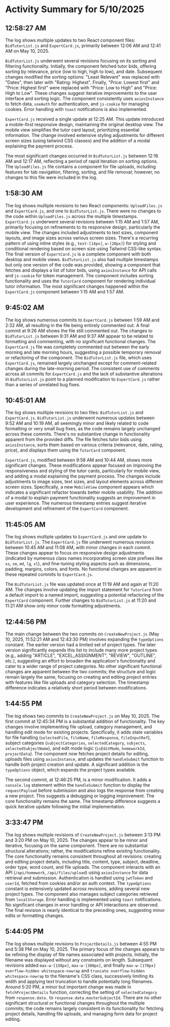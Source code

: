 # Activity Summary for 5/10/2025

## 12:58:27 AM
The log shows multiple updates to two React component files: `BidTutorList.js` and `ExpertCard.js`, primarily between 12:06 AM and 12:41 AM on May 10, 2025.

`BidTutorList.js` underwent several revisions focusing on its sorting and filtering functionality.  Initially, the component fetched tutor bids, offering sorting by relevance, price (low to high, high to low), and date. Subsequent changes modified the sorting options:  "Least Relevant" was replaced with "Dates", then later with "Rating: Highest". Finally, "Price: Lowest first" and "Price: Highest first" were replaced with "Price: Low to High" and "Price: High to Low".  These changes suggest iterative improvements to the user interface and sorting logic.  The component consistently uses `axiosInstance` to fetch data, `useAuth` for authentication, and `js-cookie` for managing cookies.  Error handling with `toast` notifications is also implemented.

`ExpertCard.js` received a single update at 12:25 AM. This update introduced a mobile-first responsive design, maintaining the original desktop view.  The mobile view simplifies the tutor card layout, prioritizing essential information.  The change involved extensive styling adjustments for different screen sizes (using tailwind CSS classes) and  the addition of a modal explaining the payment process.


The most significant changes occurred in `BidTutorList.js` between 12:16 AM and 12:17 AM, reflecting a period of rapid iteration on sorting options.  The `UploadFiles.js` file contains a component for file uploads, including features for tab navigation, filtering, sorting, and file removal; however, no changes to this file were included in the log.


## 1:58:30 AM
The log shows multiple revisions to two React components: `UploadFiles.js` and `ExpertCard.js`,  and one to `BidTutorList.js`.  There were no changes to the code within `UploadFiles.js` across the multiple timestamps.  `ExpertCard.js` underwent several revisions between 1:15 AM and 1:57 AM, primarily focusing on refinements to its responsive design, particularly the mobile view.  The changes included adjustments to text sizes, component layouts, and image sizes across various screen sizes.  There's a recurring pattern of using inline styles (e.g., `text-[14px]`, `w-[20px]`) for styling and conditional rendering based on screen size using Tailwind CSS-like syntax.  The final version of `ExpertCard.js` is a complete component with both desktop and mobile views.  `BidTutorList.js` also had multiple timestamps but only one version of the code was provided, showing a component that fetches and displays a list of tutor bids, using `axiosInstance` for API calls and `js-cookie` for token management.  The component includes sorting functionality and uses the `TutorCard` component for rendering individual tutor information.  The most significant changes happened within the `ExpertCard.js` component between 1:15 AM and 1:57 AM.


## 9:45:02 AM
The log shows numerous commits to `ExpertCard.js` between 1:59 AM and 2:32 AM, all resulting in the file being entirely commented out.  A final commit at 9:26 AM shows the file still commented out.  The changes to `BidTutorList.js` between 9:31 AM and 9:37 AM  appear to be related to formatting and commenting, with no significant functional changes.  The `ExpertCard.js` file was completely commented out between the early morning and late morning hours, suggesting a possible temporary removal or refactoring of the component. The `BidTutorList.js` file, which uses `ExpertCard.js`, remained largely unchanged except for comment-related changes during the late-morning period.  The consistent use of comments across all commits for `ExpertCard.js`  and the lack of substantive alterations in `BidTutorList.js` point to a planned modification to `ExpertCard.js` rather than a series of unrelated bug fixes.


## 10:45:01 AM
The log shows multiple revisions to two files: `BidTutorList.js` and `ExpertCard.js`.  `BidTutorList.js` underwent numerous updates between 9:52 AM and 10:19 AM, all seemingly minor and likely related to code formatting or very small bug fixes, as the code remains largely unchanged across these commits. There's no substantive change in functionality apparent from the provided diffs.  The file fetches tutor bids using `axiosInstance`, sorts them based on various criteria (relevance, date, rating, price), and displays them using the `TutorCard` component.

`ExpertCard.js`,  modified between 9:58 AM and 10:44 AM, shows more significant changes.  These modifications appear focused on improving the responsiveness and styling of the tutor cards, particularly for mobile view, and adding a modal explaining the payment process.  The changes include adjustments to image sizes, text sizes, and layout elements across different screen sizes.  Specifically, a new `MobileView` component appears which indicates a significant refactor towards better mobile usability. The addition of a modal to explain payment functionality suggests an improvement in user experience.  The numerous timestamp entries suggest iterative development and refinement of the `ExpertCard` component.


## 11:45:05 AM
The log shows multiple updates to `ExpertCard.js` and one update to `BidTutorList.js`.  The `ExpertCard.js` file underwent numerous revisions between 10:45 AM and 11:08 AM, with minor changes in each commit.  These changes appear to focus on responsive design adjustments (indicated by numerous class names incorporating screen size prefixes like `xs`, `sm`, `md`, `lg`, `xl`), and fine-tuning styling aspects such as dimensions, padding, margins, colors, and fonts. No functional changes are apparent in these repeated commits to `ExpertCard.js`.


The `BidTutorList.js` file was updated once at 11:19 AM and again at 11:20 AM. The changes involve updating the import statement for `TutorCard` from a default import to a named import,  suggesting a potential refactoring of the `ExpertCard` component. Further changes to `BidTutorList.js` at 11:20 and 11:21 AM show only minor code formatting adjustments.


## 12:44:56 PM
The main change between the two commits on `CreateNewProject.js` (May 10, 2025, 11:52:21 AM and 12:43:30 PM) involves expanding the `typeOptions` constant.  The earlier version had a limited set of project types. The later version significantly expands this list to include many more project types (e.g., adding "ARTICLE", "EXCEL_ASSIGNMENT", "REVIEW", "OUTLINE", etc.), suggesting an effort to broaden the application's functionality and cater to a wider range of project categories.  No other significant functional changes are apparent between the two commits; the structure and logic remain largely the same, focusing on creating and editing project entries with features like file uploads and category selection. The timestamp difference indicates a relatively short period between modifications.


## 1:44:55 PM
The log shows two commits to `CreateNewProject.js` on May 10, 2025.  The first commit at 12:45:34 PM is a substantial addition of functionality.  The key changes involve implementing file upload, category management, and handling edit mode for existing projects.  Specifically, it adds state variables for file handling (`selectedFile`, `fileName`, `fileResponse`, `fileInputRef`), subject categories (`subjectCategories`, `selectedCategory`, `subjects`, `selectedSubjectName`), and edit mode logic (`isEditMode`, `homeworkId`, `projectData`).  The component now fetches project details for editing, uploads files using `axiosInstance`, and updates the `handleSubmit` function to handle both project creation and update.  A significant addition is the `typeOptions` object, which expands the project types available.

The second commit, at 12:46:25 PM, is a minor modification. It adds a `console.log` statement within the `handleSubmit` function to display the `requestPayload` before submission and also logs the response from creating a new project. This suggests a debugging or logging improvement.  The core functionality remains the same.  The timestamp difference suggests a quick iterative update following the initial implementation.


## 3:33:47 PM
The log shows multiple revisions of `CreateNewProject.js`  between 3:13 PM and 3:20 PM on May 10, 2025.  The changes appear to be minor and iterative, focusing on the same component.  There are no substantial structural alterations; rather, the modifications refine existing functionality. The core functionality remains consistent throughout all revisions: creating and editing project details, including title, content, type, subject, deadline, order type, word count, and file uploads.  The component interacts with an API (`/api/homework`, `/api/files/upload`) using `axiosInstance` for data retrieval and submission.  Authentication is handled using `jwtToken` and `userId`, fetched from cookies and/or an auth context.  The `typeOptions` constant is extensively updated across revisions, adding several new project types.  The component also manages subject categories retrieved from `localStorage`.  Error handling is implemented using `toast` notifications.  No significant changes in error handling or API interactions are observed.  The final revision is nearly identical to the preceding ones, suggesting minor edits or formatting changes.


## 5:44:05 PM
The log shows multiple revisions to `ProjectDetails.js` between 4:55 PM and 5:38 PM on May 10, 2025.  The primary focus of the changes appears to be refining the display of file names associated with projects.  Initially, the filename was displayed without any constraints on length. Subsequent revisions added `max-w-[150px]`, `max-w-[300px]`, and finally `max-w-[170px] overflow-hidden whitespace-nowrap` and `truncate overflow-hidden whitespace-nowrap`  to the filename's CSS class, successively limiting its width and applying text truncation to handle potentially long filenames.  Around 5:20 PM, a minor but important change was made in `fetchProjectDetails` function, correcting the setting of `selectedCategory` from `response.data.` to `response.data.masterSubjectId`.  There are no other significant structural or functional changes throughout the multiple commits; the code remains largely consistent in its functionality for fetching project details, handling file uploads, and managing form data for project editing.
